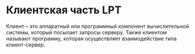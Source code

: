 # Клиентская часть LPT

Клиент – это аппаратный или программный компонент вычислительной системы, который посылает запросы серверу. Также клиентом называют программу, которая осуществляет взаимодействие типа клиент-сервер.

